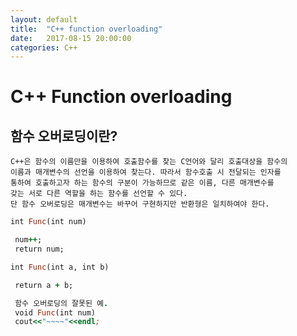 ```yaml
---
layout: default
title:  "C++ function overloading"
date:   2017-08-15 20:00:00
categories: C++
---
```


# C++ Function overloading

## 함수 오버로딩이란?
~~~
C++은 함수의 이름만을 이용하여 호출함수를 찾는 C언어와 달리 호출대상을 함수의
이름과 매개변수의 선언을 이용하여 찾는다. 따라서 함수호출 시 전달되는 인자를 
통하여 호출하고자 하는 함수의 구분이 가능하므로 같은 이름, 다른 매개변수를 
갖는 서로 다른 역​할을 하는 함수를 선언할 수 있다. 
단 함수 오버로딩은 매개변수는 바꾸어 구현하지만 반환형은 일치하여야 한다.  
~~~

~~~~~~ruby
int Func(int num) 

 num++;
 return num;

int Func(int a, int b) 

 return a + b;

 함수 오버로딩의 잘못된 예.
 void Func(int num) 
 cout<<"~~~~"<<endl;
~~~~~~
